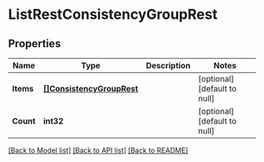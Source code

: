 # ListRestConsistencyGroupRest

## Properties
Name | Type | Description | Notes
------------ | ------------- | ------------- | -------------
**Items** | [**[]ConsistencyGroupRest**](ConsistencyGroupRest.md) |  | [optional] [default to null]
**Count** | **int32** |  | [optional] [default to null]

[[Back to Model list]](../README.md#documentation-for-models) [[Back to API list]](../README.md#documentation-for-api-endpoints) [[Back to README]](../README.md)


